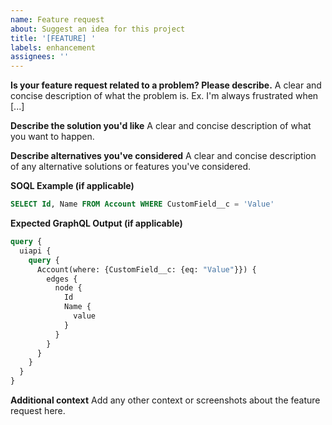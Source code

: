 ```yaml
---
name: Feature request
about: Suggest an idea for this project
title: '[FEATURE] '
labels: enhancement
assignees: ''
---
```


**Is your feature request related to a problem? Please describe.**
A clear and concise description of what the problem is. Ex. I'm always frustrated when [...]

**Describe the solution you'd like**
A clear and concise description of what you want to happen.

**Describe alternatives you've considered**
A clear and concise description of any alternative solutions or features you've considered.

**SOQL Example (if applicable)**
```sql
SELECT Id, Name FROM Account WHERE CustomField__c = 'Value'
```

**Expected GraphQL Output (if applicable)**
```graphql
query {
  uiapi {
    query {
      Account(where: {CustomField__c: {eq: "Value"}}) {
        edges {
          node {
            Id
            Name {
              value
            }
          }
        }
      }
    }
  }
}
```

**Additional context**
Add any other context or screenshots about the feature request here.
